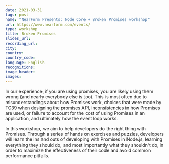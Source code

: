```yaml
---
date: 2021-03-31
tags: post
name: "NearForm Presents: Node Core + Broken Promises workshop"
url: https://www.nearform.com/events/
type: workshop
title: Broken Promises
slides_url:
recording_url: 
city: 
country: 
country_code: 
language: English
recognitions:
image_header:
images:
---
```


In our experience, if you are using promises, you are likely using them wrong (and nearly everybody else is too). This is most often due to misunderstandings about how Promises work, choices that were made by TC39 when designing the promises API, inconsistencies in how Promises are used, or failure to account for the cost of using Promises in an application, and ultimately how the event loop works.

In this workshop, we aim to help developers do the right thing with Promises. Through a series of hands on exercises and puzzles, developers will learn the ins and outs of developing with Promises in Node.js, learning everything they should do, and most importantly what they shouldn’t do, in order to maximize the effectiveness of their code and avoid common performance pitfalls.
